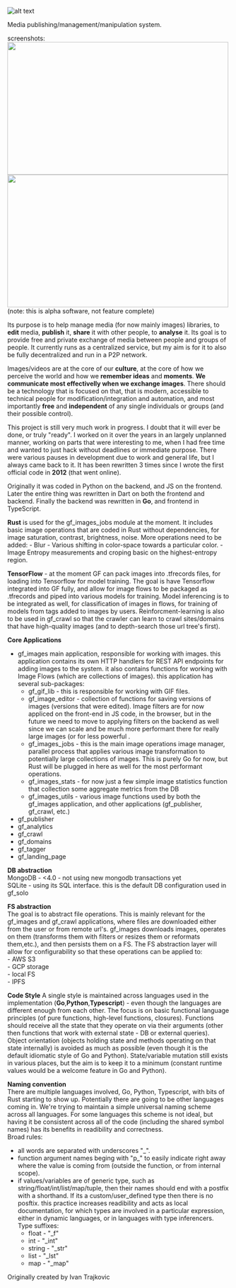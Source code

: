 

![alt text](http://gf--img.s3-website-us-east-1.amazonaws.com/gf_logo_0.3.png "GloFlow logo")

Media publishing/management/manipulation system.

screenshots:
<img align="left" width="500" height="300" src="https://gloflow.com/images/d/thumbnails/34235e14afaa6baaff802c659ff5cd06_thumb_medium.png">
<img align="left" width="500" height="300" src="https://gloflow.com/images/d/thumbnails/4ae445a94deea001d04d2b4068391c1f_thumb_medium.png">


(note: this is alpha software, not feature complete)

Its purpose is to help manage media (for now mainly images) libraries, to **edit** media, **publish** it, **share** it with other people, to **analyse** it. 
Its goal is to provide free and private exchange of media between people and groups of people. It currently runs as a centralized service, but my aim is for it to also be fully decentralized and run in a P2P network. 

Images/videos are at the core of our **culture**, at the core of how we perceive the world and how we **remember ideas** and **moments**. **We communicate most effectivelly when we exchange images**. There should be a technology that is focused on that, that is modern, accessible to technical people for modification/integration and automation, and most importantly **free** and **independent** of any single individuals or groups (and their possible control).

This project is still very much work in progress. I doubt that it will ever be done, or truly "ready". I worked on it over the years in an largely unplanned manner, working on parts that were interesting to me, when I had free time and wanted to just hack without deadlines or immediate purpose. There were various pauses in development due to work and general life, but I always came back to it. 
It has been rewritten 3 times since I wrote the first official code in **2012** (that went online). 

Originally it was coded in Python on the backend, and JS on the frontend. Later the entire thing was rewritten in Dart on both the frontend and backend. Finally the backend was rewritten in **Go**, and frontend in TypeScript. 

**Rust** is used for the gf_images_jobs module at the moment. It includes basic image operations that are coded in Rust without dependencies, for image saturation, contrast, brightness, noise. More operations need to be added:
    - Blur
    - Various shifting in color-space towards a particular color.
    - Image Entropy measurements and croping basic on the highest-entropy region.

**TensorFlow** - at the moment GF can pack images into .tfrecords files, for loading into Tensorflow for model training. The goal is have Tensorflow integrated into GF fully, and allow for image flows to be packaged as .tfrecords and piped into various models for training. Model inferencing is to be integrated as well, for classification of images in flows, for training of models from tags added to images by users. Reinforcment-learning is also to be used in gf_crawl so that the crawler can learn to crawl sites/domains that have high-quality images (and to depth-search those url tree's first).



**Core Applications**


- gf_images
main application, responsible for working with images. this application contains its own HTTP handlers for REST API endpoints for adding images to the system. it also contains functions for working with Image Flows (which are collections of images). this application has several sub-packages:
    - gf_gif_lib - this is responsible for working with GIF files.
    - gf_image_editor - collection of functions for saving versions of images (versions that were edited). Image filters are for now appliced on the front-end in JS code, in the browser, but in the future we need to move to applying filters on the backend as well since we can scale and be much more performant there for really large images (or for less powerful .
    - gf_images_jobs - this is the main image operations image manager, parallel process that applies various image transformation to potentially large collections of images. This is purely Go for now, but Rust will be plugged in here as well for the most performant operations.
    - gf_images_stats - for now just a few simple image statistics function that collection some aggregate metrics from the DB
    - gf_images_utils - various image functions used by both the gf_images application, and other applications (gf_publisher, gf_crawl, etc.) 
- gf_publisher
- gf_analytics
- gf_crawl
- gf_domains
- gf_tagger
- gf_landing_page



**DB abstraction**  
MongoDB - <4.0 - not using new mongodb transactions yet  
SQLite  - using its SQL interface. this is the default DB configuration used in gf_solo  



**FS abstraction**  
The goal is to abstract file operations. This is mainly relevant for the gf_images and gf_crawl applications, where files are downloaded either from the user or from remote url's. 
gf_images downloads images, operates on them (transforms them with filters or resizes them or reformats them,etc.), and then persists them on a FS. The FS abstraction layer will allow
for configurability so that these operations can be applied to:  
    - AWS S3  
    - GCP storage  
    - local FS  
    - IPFS  

**Code Style**
A single style is maintained across languages used in the implementation (**Go**,**Python**,**Typescript**) - even though the languages are different enough from each other. 
The focus is on basic functional language principles (of pure functions, high-level functions, closures). Functions should receive all the state that they operate on via their arguments (other then functions that work with external state - DB or external queries). Object orientation (objects holding state and methods operating on that state internally) is avoided as much as possible (even though it is the default idiomatic style of Go and Python). State/variable mutation still exists in various places, but the aim is to keep it to a minimum (constant runtime values would be a welcome feature in Go and Python). 

**Naming convention**  
There are multiple languages involved, Go, Python, Typescript, with bits of Rust starting to show up. Potentially there are going to be other languages coming in. We're trying to maintain a simple universal naming scheme across all languages. For some languages this scheme is not ideal, but having it be consistent across all of the code (including the shared symbol names) has its benefits in readibility and correctness.  
Broad rules:
- all words are separated with underscores "_".
- function argument names beging with "p_" to easily indicate right away where the value is coming from (outside the function, or from internal scope).
- if values/variables are of generic type, such as string/float/int/list/map/tuple, then their names should end with a postfix with a shorthand. If its a custom/user_defined type 
  then there is no posftix. this practice increases readibility and acts as local documentation, for which types are involved in a particular expression, either in dynamic languages,
  or in languages with type inferencers.  
  Type suffixes:
    - float  - "_f"  
    - int    - "_int"  
    - string - "_str"  
    - list   - "_lst"  
    - map    - "_map"  
    


Originally created by Ivan Trajkovic

